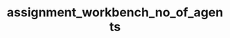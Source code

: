 ---
weight: 409
layout: page
title: assignment_workbench_no_of_agents
description: ""
value: "30"
---
